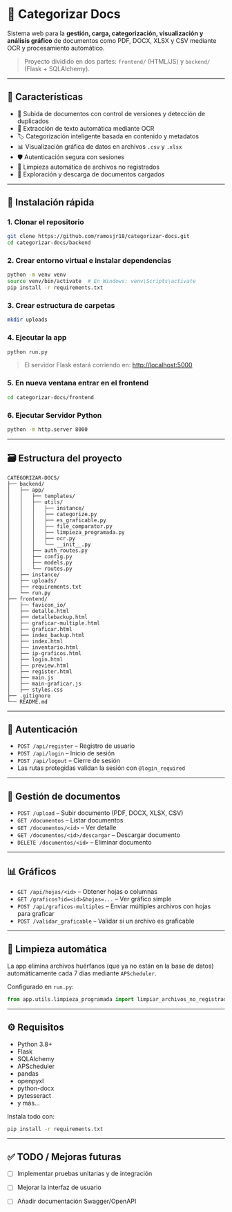 # 📂 Categorizar Docs

Sistema web para la **gestión, carga, categorización, visualización y análisis gráfico** de documentos como PDF, DOCX, XLSX y CSV mediante OCR y procesamiento automático.

> Proyecto dividido en dos partes: `frontend/` (HTML/JS) y `backend/` (Flask + SQLAlchemy).

---

## 📌 Características

- 🧾 Subida de documentos con control de versiones y detección de duplicados
- 📑 Extracción de texto automática mediante OCR
- 🏷️ Categorización inteligente basada en contenido y metadatos
- 📊 Visualización gráfica de datos en archivos `.csv` y `.xlsx`
- 🛡️ Autenticación segura con sesiones
- 🧹 Limpieza automática de archivos no registrados
- 🔎 Exploración y descarga de documentos cargados

---

## 🚀 Instalación rápida

### 1. Clonar el repositorio

```bash
git clone https://github.com/ramosjr18/categorizar-docs.git
cd categorizar-docs/backend
```

### 2. Crear entorno virtual e instalar dependencias

```bash
python -m venv venv
source venv/bin/activate  # En Windows: venv\Scripts\activate
pip install -r requirements.txt
```

### 3. Crear estructura de carpetas

```bash
mkdir uploads
```

### 4. Ejecutar la app

```bash
python run.py
```

> El servidor Flask estará corriendo en: [http://localhost:5000](http://localhost:5000)

### 5. En nueva ventana entrar en el frontend

```bash
cd categorizar-docs/frontend
```

### 6. Ejecutar Servidor Python

```bash
python -m http.server 8000
```

---

## 🗃️ Estructura del proyecto

```
CATEGORIZAR-DOCS/
├── backend/
│   ├── app/
│   │   ├── templates/
│   │   ├── utils/
│   │   │   ├── instance/
│   │   │   ├── categorize.py
│   │   │   ├── es_graficable.py
│   │   │   ├── file_comparator.py
│   │   │   ├── limpieza_programada.py
│   │   │   ├── ocr.py
│   │   │   └── __init__.py
│   │   ├── auth_routes.py
│   │   ├── config.py
│   │   ├── models.py
│   │   └── routes.py
│   ├── instance/
│   ├── uploads/
│   ├── requirements.txt
│   └── run.py
├── frontend/
│   ├── favicon_io/
│   ├── detalle.html
│   ├── detallebackup.html
│   ├── graficar-multiple.html
│   ├── graficar.html
│   ├── index_backup.html
│   ├── index.html
│   ├── inventario.html
│   ├── ip-graficos.html
│   ├── login.html
│   ├── preview.html
│   ├── register.html
│   ├── main.js
│   ├── main-graficar.js   
│   ├── styles.css
├── .gitignore
└── README.md

```

---

## 🔐 Autenticación

- `POST /api/register` – Registro de usuario
- `POST /api/login` – Inicio de sesión
- `POST /api/logout` – Cierre de sesión
- Las rutas protegidas validan la sesión con `@login_required`

---

## 📁 Gestión de documentos

- `POST /upload` – Subir documento (PDF, DOCX, XLSX, CSV)
- `GET /documentos` – Listar documentos
- `GET /documentos/<id>` – Ver detalle
- `GET /documentos/<id>/descargar` – Descargar documento
- `DELETE /documentos/<id>` – Eliminar documento

---

## 📊 Gráficos

- `GET /api/hojas/<id>` – Obtener hojas o columnas
- `GET /graficos?id=<id>&hojas=...` – Ver gráfico simple
- `POST /api/graficos-multiples` – Enviar múltiples archivos con hojas para graficar
- `POST /validar_graficable` – Validar si un archivo es graficable

---

## 🧼 Limpieza automática

La app elimina archivos huérfanos (que ya no están en la base de datos) automáticamente cada 7 días mediante `APScheduler`.

Configurado en `run.py`:

```python
from app.utils.limpieza_programada import limpiar_archivos_no_registrados
```

---

## ⚙️ Requisitos

- Python 3.8+
- Flask
- SQLAlchemy
- APScheduler
- pandas
- openpyxl
- python-docx
- pytesseract
- y más...

Instala todo con:

```bash
pip install -r requirements.txt
```

---

## ✅ TODO / Mejoras futuras

- [ ] Implementar pruebas unitarias y de integración
- [ ] Mejorar la interfaz de usuario
- [ ] Añadir documentación Swagger/OpenAPI

